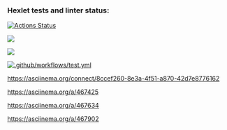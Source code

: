 ### Hexlet tests and linter status:

[![Actions Status](https://github.com/Yakanaro/backend-project-lvl1/workflows/hexlet-check/badge.svg)](https://github.com/Yakanaro/backend-project-lvl1/actions)

<a href="https://codeclimate.com/github/codeclimate/codeclimate/test_coverage"><img src="https://api.codeclimate.com/v1/badges/a99a88d28ad37a79dbf6/test_coverage" /></a>

<a href="https://codeclimate.com/github/codeclimate/codeclimate/maintainability"><img src="https://api.codeclimate.com/v1/badges/a99a88d28ad37a79dbf6/maintainability" /></a>

[![.github/workflows/test.yml](https://github.com/Yakanaro/backend-project-lvl1/actions/workflows/test.yml/badge.svg)](https://github.com/Yakanaro/backend-project-lvl1/actions/workflows/test.yml)

https://asciinema.org/connect/8ccef260-8e3a-4f51-a870-42d7e8776162

https://asciinema.org/a/467425

https://asciinema.org/a/467634

https://asciinema.org/a/467902
